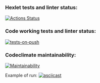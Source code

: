 ### Hexlet tests and linter status:
[![Actions Status](https://github.com/fishtriangle/backend-project-lvl2/workflows/hexlet-check/badge.svg)](https://github.com/fishtriangle/backend-project-lvl2/actions)

### Code working tests and linter status:
[![tests-on-push](https://github.com/fishtriangle/backend-project-lvl2/actions/workflows/tests-on-push.yml/badge.svg)](https://github.com/fishtriangle/backend-project-lvl2/actions/workflows/tests-on-push.yml)

### Codeclimate maintainability:
[![Maintainability](https://api.codeclimate.com/v1/badges/1b72e5781234ca347be8/maintainability)](https://codeclimate.com/github/fishtriangle/backend-project-lvl2/maintainability)

Example of run:
[![asciicast](https://asciinema.org/a/5vZ8Od9i0oDV4buxL3cPiUy2Z.svg)](https://asciinema.org/a/5vZ8Od9i0oDV4buxL3cPiUy2Z)
